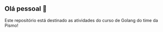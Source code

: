 ## Olá pessoal 👋

Este repositório está destinado as atividades do curso de Golang do time da Pismo!
